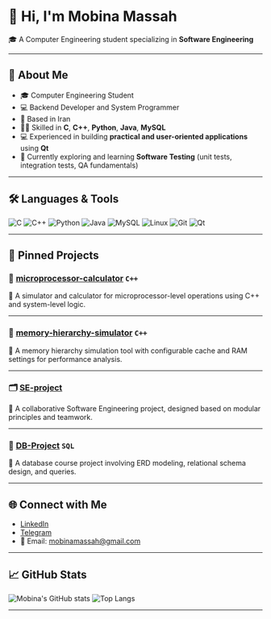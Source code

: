 # 👋 Hi, I'm Mobina Massah

🎓 A Computer Engineering student specializing in **Software Engineering**  

---

## 🧠 About Me
- 🎓 Computer Engineering Student
- 💻 Backend Developer and System Programmer  
- 📍 Based in Iran 
- 👩‍💻 Skilled in **C**, **C++**, **Python**, **Java**, **MySQL**
- 💻 Experienced in building **practical and user-oriented applications** using **Qt**
- 🌱 Currently exploring and learning **Software Testing** (unit tests, integration tests, QA fundamentals)

---

## 🛠️ Languages & Tools

![C](https://img.shields.io/badge/C-00599C?style=flat&logo=c&logoColor=white)
![C++](https://img.shields.io/badge/C++-00599C?style=flat&logo=c%2B%2B&logoColor=white)
![Python](https://img.shields.io/badge/Python-3776AB?style=flat&logo=python&logoColor=white)
![Java](https://img.shields.io/badge/Java-ED8B00?style=flat&logo=java&logoColor=white)
![MySQL](https://img.shields.io/badge/MySQL-4479A1?style=flat&logo=mysql&logoColor=white)
![Linux](https://img.shields.io/badge/Linux-FCC624?style=flat&logo=linux&logoColor=black)
![Git](https://img.shields.io/badge/Git-F05032?style=flat&logo=git&logoColor=white)
![Qt](https://img.shields.io/badge/Qt-41CD52?style=flat&logo=qt&logoColor=white)

---


## 📌 Pinned Projects

### 🧠 [microprocessor-calculator](https://github.com/mobinamassah/microprocessor-calculator) `C++`
🔹 A simulator and calculator for microprocessor-level operations using C++ and system-level logic.

---

### 🧮 [memory-hierarchy-simulator](https://github.com/mobinamassah/memory-hierarchy-simulator) `C++`
🔹 A memory hierarchy simulation tool with configurable cache and RAM settings for performance analysis.

---

### 🗂️ [SE-project](https://github.com/sana144/SE-project)
🔹 A collaborative Software Engineering project, designed based on modular principles and teamwork.

---

### 🧾 [DB-Project](https://github.com/Saba-Ra/DB-Project) `SQL`
🔹 A database course project involving ERD modeling, relational schema design, and queries.



---

## 🌐 Connect with Me

- [LinkedIn](https://www.linkedin.com/in/mobina-massah)
- [Telegram](https://t.me/Mobina1010)
- 📧 Email: mobinamassah@gmail.com

---

## 📈 GitHub Stats

![Mobina's GitHub stats](https://github-readme-stats.vercel.app/api?username=mobinamassah&show_icons=true&theme=tokyonight)
![Top Langs](https://github-readme-stats.vercel.app/api/top-langs/?username=mobinamassah&layout=compact&theme=tokyonight)

---

